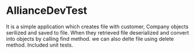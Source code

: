 # AllianceDevTest

It is a simple application which creates file with customer, Company objects serilized and saved to file. When they retrieved file deserialized and convert into objects by calling find method. we can also delte file using delete method. Included unit tests.
